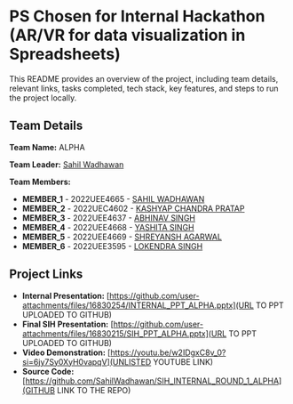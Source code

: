 # PS Chosen for Internal Hackathon (AR/VR for data visualization in Spreadsheets)

This README provides an overview of the project, including team details, relevant links, tasks completed, tech stack, key features, and steps to run the project locally.

## Team Details

**Team Name:** ALPHA

**Team Leader:** [Sahil Wadhawan](https://github.com/SahilWadhawan)

**Team Members:**

- **MEMBER_1** - 2022UEE4665 - [SAHIL WADHAWAN](https://github.com/SahilWadhawan)
- **MEMBER_2** - 2022UEC4602 - [KASHYAP CHANDRA PRATAP](https://github.com/Kcp01)
- **MEMBER_3** - 2022UEE4637 - [ABHINAV SINGH](https://github.com/abhin9v)
- **MEMBER_4** - 2022UEE4668 - [YASHITA SINGH](https://github.com/Yashitasingh)
- **MEMBER_5** - 2022UEE4669 - [SHREYANSH AGARWAL](https://github.com/Shrey01-tech)
- **MEMBER_6** - 2022UEE3595 - [LOKENDRA SINGH](https://github.com/Lokendra-maker)

## Project Links

- **Internal Presentation:** [https://github.com/user-attachments/files/16830254/INTERNAL_PPT_ALPHA.pptx](URL TO PPT UPLOADED TO GITHUB)
- **Final SIH Presentation:** [https://github.com/user-attachments/files/16830215/SIH_PPT_ALPHA.pptx](URL TO PPT UPLOADED TO GITHUB)
- **Video Demonstration:** [https://youtu.be/w2IDgxC8v_0?si=6jy7Sy0XyH0vapqV](UNLISTED YOUTUBE LINK)
- **Source Code:** [https://github.com/SahilWadhawan/SIH_INTERNAL_ROUND_1_ALPHA](GITHUB LINK TO THE REPO)
